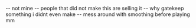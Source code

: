 -- not mine
-- people that did not make this are selling it
-- why gatekeep something i didnt even make
-- mess around with smoothing before playing mm
